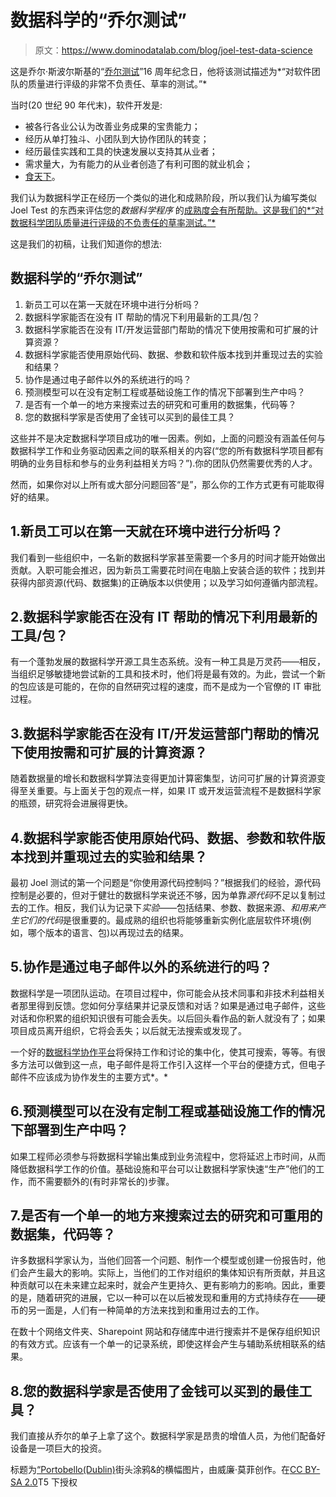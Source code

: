 # 数据科学的“乔尔测试”

> 原文：<https://www.dominodatalab.com/blog/joel-test-data-science>

这是乔尔·斯波尔斯基的“[乔尔测试](http://joelonsoftware.com/articles/fog0000000043.html)”16 周年纪念日，他将该测试描述为*“对软件团队的质量进行评级的非常不负责任、草率的测试。”*

当时(20 世纪 90 年代末)，软件开发是:

*   被各行各业公认为改善业务成果的宝贵能力；
*   经历从单打独斗、小团队到大协作团队的转变；
*   经历最佳实践和工具的快速发展以支持其从业者；
*   需求量大，为有能力的从业者创造了有利可图的就业机会；
*   [食天下](http://www.wsj.com/articles/SB10001424053111903480904576512250915629460)。

我们认为数据科学正在经历一个类似的进化和成熟阶段，所以我们认为编写类似 Joel Test 的东西来评估您的*数据科学程序* 的[成熟度会有所帮助。这是我们的*“对数据科学团队质量进行评级的不负责任的草率测试。”*](/news/the-seven-stages-of-mlops-maturity)

这是我们的初稿，让我们知道你的想法:

## 数据科学的“乔尔测试”

1.  新员工可以在第一天就在环境中进行分析吗？
2.  数据科学家能否在没有 IT 帮助的情况下利用最新的工具/包？
3.  数据科学家能否在没有 IT/开发运营部门帮助的情况下使用按需和可扩展的计算资源？
4.  数据科学家能否使用原始代码、数据、参数和软件版本找到并重现过去的实验和结果？
5.  协作是通过电子邮件以外的系统进行的吗？
6.  预测模型可以在没有定制工程或基础设施工作的情况下部署到生产中吗？
7.  是否有一个单一的地方来搜索过去的研究和可重用的数据集，代码等？
8.  您的数据科学家是否使用了金钱可以买到的最佳工具？

这些并不是决定数据科学项目成功的唯一因素。例如，上面的问题没有涵盖任何与数据科学工作和业务驱动因素之间的联系相关的内容(“您的所有数据科学项目都有明确的业务目标和参与的业务利益相关方吗？”).你的团队仍然需要优秀的人才。

然而，如果你对以上所有或大部分问题回答“是”，那么你的工作方式更有可能取得好的结果。

## 1.新员工可以在第一天就在环境中进行分析吗？

我们看到一些组织中，一名新的数据科学家甚至需要一个多月的时间才能开始做出贡献。入职可能会推迟，因为新员工需要花时间在电脑上安装合适的软件；找到并获得内部资源(代码、数据集)的正确版本以供使用；以及学习如何遵循内部流程。

## 2.数据科学家能否在没有 IT 帮助的情况下利用最新的工具/包？

有一个蓬勃发展的数据科学开源工具生态系统。没有一种工具是万灵药——相反，当组织足够敏捷地尝试新的工具和技术时，他们将是最有效的。为此，尝试一个新的包应该是可能的，在你的自然研究过程的速度，而不是成为一个官僚的 IT 审批过程。

## 3.数据科学家能否在没有 IT/开发运营部门帮助的情况下使用按需和可扩展的计算资源？

随着数据量的增长和数据科学算法变得更加计算密集型，访问可扩展的计算资源变得至关重要。与上面关于包的观点一样，如果 IT 或开发运营流程不是数据科学家的瓶颈，研究将会进展得更快。

## 4.数据科学家能否使用原始代码、数据、参数和软件版本找到并重现过去的实验和结果？

最初 Joel 测试的第一个问题是“你使用源代码控制吗？”根据我们的经验，源代码控制是必要的，但对于健壮的数据科学来说还不够，因为单靠*源代码*不足以复制过去的工作。相反，我们认为记录下*实验*——包括结果、参数、数据来源、*和用来产生它们的代码*是很重要的。最成熟的组织也将能够重新实例化底层软件环境(例如，哪个版本的语言、包)以再现过去的结果。

## 5.协作是通过电子邮件以外的系统进行的吗？

数据科学是一项团队运动。在项目过程中，你可能会从技术同事和非技术利益相关者那里得到反馈。您如何分享结果并记录反馈和对话？如果是通过电子邮件，这些对话和你积累的组织知识很有可能会丢失。以后回头看作品的新人就没有了；如果项目成员离开组织，它将会丢失；以后就无法搜索或发现了。

一个好的[数据科学协作平台](https://www.dominodatalab.com?utm_source=blog&utm_medium=post&utm_campaign=joel-test-data-science)将保持工作和讨论的集中化，使其可搜索，等等。有很多方法可以做到这一点，电子邮件是将工作引入这样一个平台的便捷方式，但电子邮件不应该成为协作发生的主要方式*。*

## 6.预测模型可以在没有定制工程或基础设施工作的情况下部署到生产中吗？

如果工程师必须参与将数据科学输出集成到业务流程中，您将延迟上市时间，从而降低数据科学工作的价值。基础设施和平台可以让数据科学家快速“生产”他们的工作，而不需要额外的(有时非常长的)步骤。

## 7.是否有一个单一的地方来搜索过去的研究和可重用的数据集，代码等？

许多数据科学家认为，当他们回答一个问题、制作一个模型或创建一份报告时，他们会产生最大的影响。实际上，当他们的工作对组织的集体知识有所贡献，并且这种贡献可以在未来建立起来时，就会产生更持久、更有影响力的影响。因此，重要的是，随着研究的进展，它以一种可以在以后被发现和重用的方式持续存在——硬币的另一面是，人们有一种简单的方法来找到和重用过去的工作。

在数十个网络文件夹、Sharepoint 网站和存储库中进行搜索并不是保存组织知识的有效方式。应该有一个单一的记录系统，即使这样会产生与辅助系统相联系的结果。

## 8.您的数据科学家是否使用了金钱可以买到的最佳工具？

我们直接从乔尔的单子上拿了这个。数据科学家是昂贵的增值人员，为他们配备好设备是一项巨大的投资。

标题为[“Portobello(Dublin)](https://www.flickr.com/photos/infomatique/7085350835/in/photolist-bN7gXi-D9cArv-h8PAuy-h8Pofn-h8PCib-h6kK8S-h8PtwU-5rFMnt-8wh8MG-bEAqvM-cnovX5-7Csb1o-h6kJTo-t14GzV-h8PJES-h8NDkK-h6koce-7BcAeu-yBau3Y-cyXyKo-h8PMif-h7NQca-h6kDps-cswyr3-HStvXU-5rL6Ab-c35XEJ-BdQKvQ-BxG3WM-h8Pw7V-h8QLGT-h6kuh1-h8PHmZ-8fSwv9-BdReJy-AHsDBs-7jzbmH-h7P9Ju-h7P3gG-h7NWTM-FjyAeY-dvLXBt-BxKRKk-B7wZMM-BCEB4b-h7NPPX-xTFWLT-h4NNq2-BdQJXA-B7uMCa)街头涂鸦&的横幅图片，由威廉·莫菲创作。在[CC BY-SA 2.0](https://creativecommons.org/licenses/by-sa/2.0/)T5 下授权